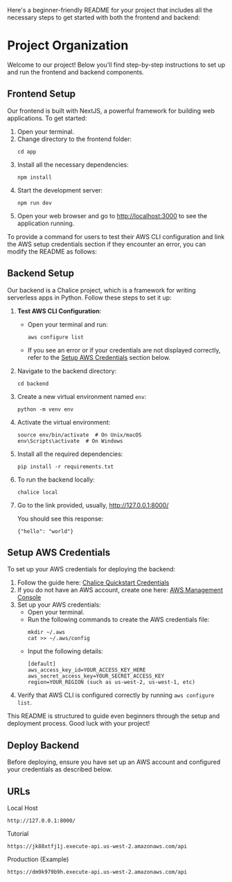 Here's a beginner-friendly README for your project that includes all the necessary steps to get started with both the frontend and backend:

# Project Organization

Welcome to our project! Below you'll find step-by-step instructions to set up and run the frontend and backend components.

## Frontend Setup

Our frontend is built with NextJS, a powerful framework for building web applications. To get started:

1. Open your terminal.
2. Change directory to the frontend folder:
   ```
   cd app
   ```
3. Install all the necessary dependencies:
   ```
   npm install
   ```
4. Start the development server:
   ```
   npm run dev
   ```
5. Open your web browser and go to [http://localhost:3000](http://localhost:3000) to see the application running.

To provide a command for users to test their AWS CLI configuration and link the AWS setup credentials section if they encounter an error, you can modify the README as follows:

## Backend Setup

Our backend is a Chalice project, which is a framework for writing serverless apps in Python. Follow these steps to set it up:

1. **Test AWS CLI Configuration**:
   - Open your terminal and run:
     ```
     aws configure list
     ```
   - If you see an error or if your credentials are not displayed correctly, refer to the [Setup AWS Credentials](#setup-aws-credentials) section below.
2. Navigate to the backend directory:
   ```
   cd backend
   ```
3. Create a new virtual environment named `env`:
   ```
   python -m venv env
   ```
4. Activate the virtual environment:
   ```
   source env/bin/activate  # On Unix/macOS
   env\Scripts\activate  # On Windows
   ```
5. Install all the required dependencies:
   ```
   pip install -r requirements.txt
   ```
6. To run the backend locally:
   ```
   chalice local
   ```
7. Go to the link provided, usually, http://127.0.0.1:8000/

   You should see this response:

   ```
   {"hello": "world"}
   ```

## Setup AWS Credentials

To set up your AWS credentials for deploying the backend:

1. Follow the guide here: [Chalice Quickstart Credentials](https://aws.github.io/chalice/quickstart.html#credentials)
2. If you do not have an AWS account, create one here: [AWS Management Console](https://aws.amazon.com/marketplace/management/signin)
3. Set up your AWS credentials:
   - Open your terminal.
   - Run the following commands to create the AWS credentials file:
     ```
     mkdir ~/.aws
     cat >> ~/.aws/config
     ```
   - Input the following details:
     ```
     [default]
     aws_access_key_id=YOUR_ACCESS_KEY_HERE
     aws_secret_access_key=YOUR_SECRET_ACCESS_KEY
     region=YOUR_REGION (such as us-west-2, us-west-1, etc)
     ```
4. Verify that AWS CLI is configured correctly by running `aws configure list`.

This README is structured to guide even beginners through the setup and deployment process. Good luck with your project!

## Deploy Backend

Before deploying, ensure you have set up an AWS account and configured your credentials as described below.

## URLs

Local Host

```
http://127.0.0.1:8000/
```

Tutorial

```
https://jk88xtfj1j.execute-api.us-west-2.amazonaws.com/api
```

Production (Example)

```
https://dm9k979b9h.execute-api.us-west-2.amazonaws.com/api
```
